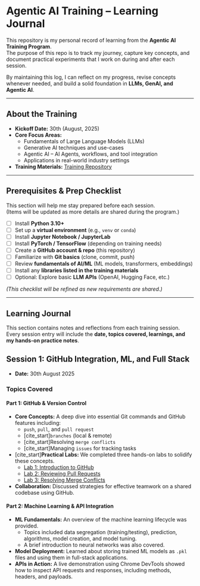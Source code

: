 # Agentic AI Training – Learning Journal

This repository is my personal record of learning from the **Agentic AI Training Program**.  
The purpose of this repo is to track my journey, capture key concepts, and document practical experiments that I work on during and after each session.  

By maintaining this log, I can reflect on my progress, revise concepts whenever needed, and build a solid foundation in **LLMs, GenAI, and Agentic AI**.

---

## About the Training

- **Kickoff Date:** 30th (August, 2025)  
- **Core Focus Areas:**  
  - Fundamentals of Large Language Models (LLMs)  
  - Generative AI techniques and use-cases  
  - Agentic AI – AI Agents, workflows, and tool integration  
  - Applications in real-world industry settings  
- **Training Materials:** [Training Repository](https://github.com/TEJAPS/agentic-training)  

---

## Prerequisites & Prep Checklist

This section will help me stay prepared before each session.  
(Items will be updated as more details are shared during the program.)

- [ ] Install **Python 3.10+**  
- [ ] Set up a **virtual environment** (e.g., `venv` or `conda`)  
- [ ] Install **Jupyter Notebook / JupyterLab**  
- [ ] Install **PyTorch / TensorFlow** (depending on training needs)  
- [ ] Create a **GitHub account & repo** (this repository)  
- [ ] Familiarize with **Git basics** (clone, commit, push)  
- [ ] Review **fundamentals of AI/ML** (ML models, transformers, embeddings)  
- [ ] Install any **libraries listed in the training materials**  
- [ ] Optional: Explore basic **LLM APIs** (OpenAI, Hugging Face, etc.)  

*(This checklist will be refined as new requirements are shared.)*

---

## Learning Journal

This section contains notes and reflections from each training session.  
Every session entry will include the **date, topics covered, learnings, and my hands-on practice notes**.  

## Session 1: GitHub Integration, ML, and Full Stack
* **Date:** 30th August 2025
### Topics Covered
#### **Part 1: GitHub & Version Control**
* **Core Concepts:** A deep dive into essential Git commands and GitHub features including:
    * `push`, `pull`, and `pull request`
    * [cite_start]`branches` (local & remote) 
    * [cite_start]Resolving `merge conflicts` 
    * [cite_start]Managing `issues` for tracking tasks 
* [cite_start]**Practical Labs:** We completed three hands-on labs to solidify these concepts.
    * [Lab 1: Introduction to GitHub](https://github.com/skills/introduction-to-github)
    * [Lab 2: Reviewing Pull Requests](https://github.com/skills/review-pull-requests)
    * [Lab 3: Resolving Merge Conflicts](https://github.com/skills/resolve-merge-conflicts)
* **Collaboration:** Discussed strategies for effective teamwork on a shared codebase using GitHub.

#### **Part 2: Machine Learning & API Integration**
* **ML Fundamentals:** An overview of the machine learning lifecycle was provided.
    * Topics included data segregation (training/testing), prediction, algorithms, model creation, and model tuning.
    * A brief introduction to neural networks was also covered.
* **Model Deployment:** Learned about storing trained ML models as `.pkl` files and using them in full-stack applications.
* **APIs in Action:** A live demonstration using Chrome DevTools showed how to inspect API requests and responses, including methods, headers, and payloads.



